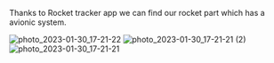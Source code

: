 Thanks to Rocket tracker app we can find our rocket part which has a avionic system.

![photo_2023-01-30_17-21-22](https://user-images.githubusercontent.com/63429097/215503896-6f34b650-22f2-468c-a62f-2fd266b589a3.jpg)
![photo_2023-01-30_17-21-21 (2)](https://user-images.githubusercontent.com/63429097/215503913-99cfd2e0-aebf-401d-a684-f820c81649d1.jpg)
![photo_2023-01-30_17-21-21](https://user-images.githubusercontent.com/63429097/215503927-890ffe3e-5a34-4bae-a087-b692b497b917.jpg)

